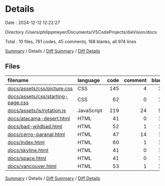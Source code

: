 # Details

Date : 2024-12-12 12:22:27

Directory /Users/philippmeyer/Documents/VSCodeProjects/dieVision/docs

Total : 10 files,  761 codes, 45 comments, 168 blanks, all 974 lines

[Summary](results.md) / Details / [Diff Summary](diff.md) / [Diff Details](diff-details.md)

## Files
| filename | language | code | comment | blank | total |
| :--- | :--- | ---: | ---: | ---: | ---: |
| [docs/assets/css/picture.css](/docs/assets/css/picture.css) | CSS | 145 | 4 | 31 | 180 |
| [docs/assets/css/starting-page.css](/docs/assets/css/starting-page.css) | CSS | 62 | 0 | 10 | 72 |
| [docs/assets/js/rotation.js](/docs/assets/js/rotation.js) | JavaScript | 219 | 24 | 52 | 295 |
| [docs/atacama-desert.html](/docs/atacama-desert.html) | HTML | 41 | 0 | 10 | 51 |
| [docs/bad-wildbad.html](/docs/bad-wildbad.html) | HTML | 52 | 1 | 11 | 64 |
| [docs/cerro-paranal.html](/docs/cerro-paranal.html) | HTML | 47 | 14 | 12 | 73 |
| [docs/index.html](/docs/index.html) | HTML | 60 | 1 | 11 | 72 |
| [docs/skyline.html](/docs/skyline.html) | HTML | 41 | 0 | 10 | 51 |
| [docs/space.html](/docs/space.html) | HTML | 41 | 0 | 10 | 51 |
| [docs/vancouver.html](/docs/vancouver.html) | HTML | 53 | 1 | 11 | 65 |

[Summary](results.md) / Details / [Diff Summary](diff.md) / [Diff Details](diff-details.md)